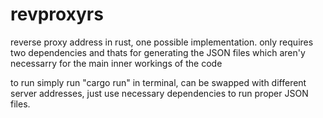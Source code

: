# revproxyrs
reverse proxy address in rust, one possible implementation. 
only requires two dependencies and thats for generating the JSON files which aren'y necessarry for the main inner workings of the code

to run simply run "cargo run" in terminal, can be swapped with different server addresses, just use necessary dependencies to run proper JSON files.
